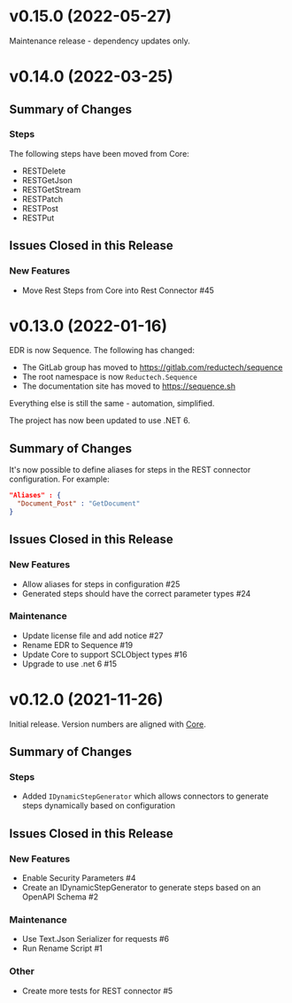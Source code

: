 # v0.15.0 (2022-05-27)

Maintenance release - dependency updates only.

# v0.14.0 (2022-03-25)

## Summary of Changes

### Steps

The following steps have been moved from Core:

- RESTDelete
- RESTGetJson
- RESTGetStream
- RESTPatch
- RESTPost
- RESTPut

## Issues Closed in this Release

### New Features

- Move Rest Steps from Core into Rest Connector #45

# v0.13.0 (2022-01-16)

EDR is now Sequence. The following has changed:

- The GitLab group has moved to https://gitlab.com/reductech/sequence
- The root namespace is now `Reductech.Sequence`
- The documentation site has moved to https://sequence.sh

Everything else is still the same - automation, simplified.

The project has now been updated to use .NET 6.

## Summary of Changes

It's now possible to define aliases for steps in the REST connector
configuration. For example:

```json
"Aliases" : {
  "Document_Post" : "GetDocument"
}
```

## Issues Closed in this Release

### New Features

- Allow aliases for steps in configuration #25
- Generated steps should have the correct parameter types #24

### Maintenance

- Update license file and add notice #27
- Rename EDR to Sequence #19
- Update Core to support SCLObject types #16
- Upgrade to use .net 6 #15

# v0.12.0 (2021-11-26)

Initial release. Version numbers are aligned with [Core](https://gitlab.com/reductech/edr/core/-/releases).

## Summary of Changes

### Steps

- Added `IDynamicStepGenerator` which allows connectors to generate steps dynamically based on configuration

## Issues Closed in this Release

### New Features

- Enable Security Parameters #4
- Create an IDynamicStepGenerator to generate steps based on an OpenAPI Schema #2

### Maintenance

- Use Text.Json Serializer for requests #6
- Run Rename Script #1

### Other

- Create more tests for REST connector #5



